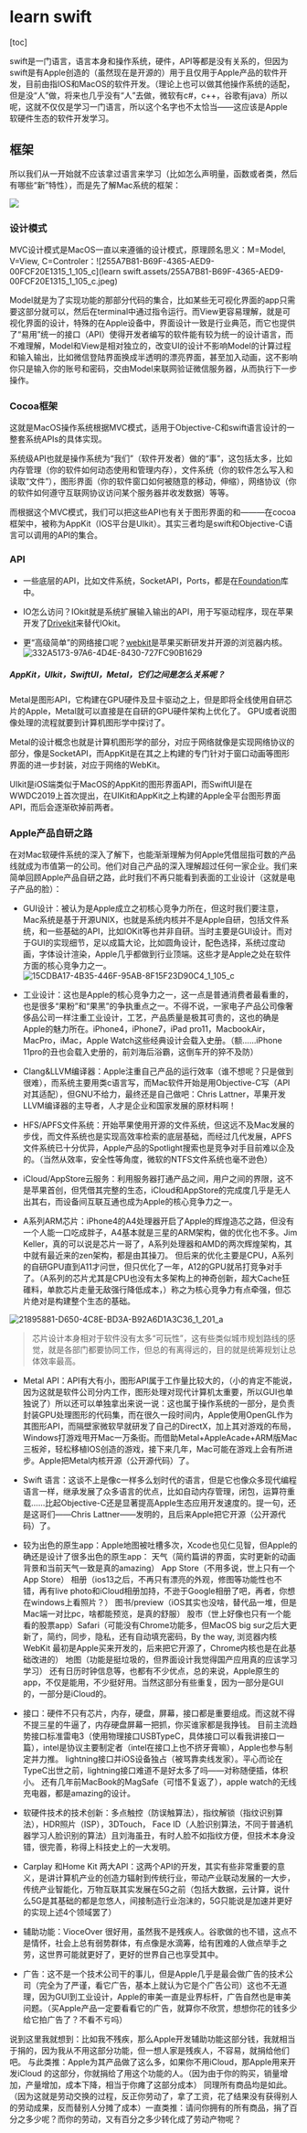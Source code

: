# learn swift

[toc]



swift是一门语言，语言本身和操作系统，硬件，API等都是没有关系的，但因为swift是有Apple创造的（虽然现在是开源的）用于且仅用于Apple产品的软件开发，目前由指IOS和MacOS的软件开发。（理论上也可以做其他操作系统的适配，但是没“人”做，将来也几乎没有“人”去做，微软有c#，c++，谷歌有java）所以呢，这就不仅仅是学习一门语言，所以这个名字也不太恰当——这应该是Apple 软硬件生态的软件开发学习。

## 框架

所以我们从一开始就不应该拿过语言来学习（比如怎么声明量，函数或者类，然后有哪些“新”特性），而是先了解Mac系统的框架：

![](Apple架构.assets/3BC46C46-DAED-4078-AC48-3B4051948A4C.png)

### 设计模式

MVC设计模式是MacOS一直以来遵循的设计模式，原理顾名思义：M=Model, V=View, C=Controler：![255A7B81-B69F-4365-AED9-00FCF20E1315_1_105_c](learn swift.assets/255A7B81-B69F-4365-AED9-00FCF20E1315_1_105_c.jpeg)

Model就是为了实现功能的那部分代码的集合，比如某些无可视化界面的app只需要这部分就可以，然后在terminal中通过指令运行。而View更容易理解，就是可视化界面的设计，特殊的在Apple设备中，界面设计一致是行业典范，而它也提供了“易用”统一的接口（API）使得开发者编写的软件能有较为统一的设计语言，而不难理解，Model和View是相对独立的，改变UI的设计不影响Model的计算过程和输入输出，比如微信登陆界面换成半透明的漂亮界面，甚至加入动画，这不影响你只是输入你的账号和密码，交由Model来联网验证微信服务器，从而执行下一步操作。



### Cocoa框架

这就是MacOS操作系统根据MVC模式，适用于Objective-C和swift语言设计的一整套系统APIs的具体实现。

系统级API也就是操作系统为“我们”（软件开发者）做的“事”，这包括太多，比如内存管理（你的软件如何动态使用和管理内存），文件系统（你的软件怎么写入和读取“文件”），图形界面（你的软件窗口如何被随意的移动，伸缩），网络协议（你的软件如何遵守互联网协议访问某个服务器并收发数据）等等。

而根据这个MVC模式，我们可以把这些API也有关于图形界面的和———在cocoa框架中，被称为AppKit（IOS平台是UIkit）。其实三者均是swift和Objective-C语言可以调用的API的集合。



### API

* 一些底层的API，比如文件系统，SocketAPI，Ports，都是在[Foundation](https://developer.apple.com/documentation/foundation)库中。

* IO怎么访问？IOkit就是系统扩展输入输出的API，用于写驱动程序，现在苹果开发了[Drivekit](https://developer.apple.com/cn/system-extensions/)来替代IOkit。

* 更“高级简单”的网络接口呢？[webkit](https://developer.apple.com/documentation/webkit)是苹果买断研发并开源的浏览器内核。![332A5173-97A6-4D4E-8430-727FC90B1629](Apple架构.assets/332A5173-97A6-4D4E-8430-727FC90B1629.png)

  

##### AppKit，UIkit，SwiftUI，Metal，它们之间是怎么关系呢？


Metal是图形API，它构建在GPU硬件及显卡驱动之上，但是即将全线使用自研芯片的Apple，Metal就可以直接是在自研的GPU硬件架构上优化了。
GPU或者说图像处理的流程就要到计算机图形学中探讨了。

Metal的设计概念也就是计算机图形学的部分，对应于网络就像是实现网络协议的部分，像是SocketAPI，而AppKit是在其之上构建的专门针对于窗口动画等图形界面的进一步封装，对应于网络的WebKit。

UIkit是iOS端类似于MacOS的AppKit的图形界面API，而SwiftUI是在WWDC2019上首次提出，在UIKit和AppKit之上构建的Apple全平台图形界面API，而后会逐渐砍掉前两者。


### Apple产品自研之路

在对Mac软硬件系统的深入了解下，也能渐渐理解为何Apple凭借屈指可数的产品线就成为市值第一的公司。他们对自己产品的深入理解超过任何一家企业。我们来简单回顾Apple产品自研之路，此时我们不再只能看到表面的工业设计（这就是电子产品的脸）：

* GUI设计：被认为是Apple成立之初核心竞争力所在，但这时我们要注意，Mac系统是基于开源UNIX，也就是系统内核并不是Apple自研，包括文件系统，和一些基础的API，比如IOKit等也并非自研。当时主要是GUI设计。而对于GUI的实现细节，足以成篇大论，比如圆角设计，配色选择，系统过度动画，字体设计渲染，Apple几乎都做到行业顶端。这些才是Apple之处在软件方面的核心竞争力之一。![15CDBA17-4B35-446F-95AB-8F15F23D90C4_1_105_c](Apple架构.assets/15CDBA17-4B35-446F-95AB-8F15F23D90C4_1_105_c.jpeg)

  

* 工业设计：这也是Apple的核心竞争力之一，这一点是普通消费者最看重的，也是很多“果粉”和“果黑”的争执重点之一。不得不说，一家电子产品公司像奢侈品公司一样注重工业设计，工艺，产品质量是极其可贵的，这也的确是Apple的魅力所在。iPhone4，iPhone7，iPad pro11，MacbookAir，MacPro，iMac，Apple Watch这些经典设计会载入史册。（额……iPhone 11pro的丑也会载入史册的，前刘海后浴霸，这倒车开的猝不及防）


* Clang&LLVM编译器：Apple注重自己产品的运行效率（谁不想呢？只是做到很难），而系统主要用类c语言写，而Mac软件开始是用Objective-C写（API对其适配），但GNU不给力，最终还是自己做吧：Chris Lattner，苹果开发LLVM编译器的主导者，人才是企业和国家发展的原材料啊！
* HFS/APFS文件系统：开始苹果使用开源的文件系统，但这远不及Mac发展的步伐，而文件系统也是实现高效率检索的底层基础，而经过几代发展，APFS文件系统已十分优异，Apple产品的Spotlight搜索也是竞争对手目前难以企及的。（当然从效率，安全性等角度，微软的NTFS文件系统也毫不逊色）
* iCloud/AppStore云服务：利用服务器打通产品之间，用户之间的界限，这不是苹果首创，但凭借其完整的生态，iCloud和AppStore的完成度几乎是无人出其右，而设备间互联互通也成为Apple的核心竞争力之一。
* A系列ARM芯片：iPhone4的A4处理器开启了Apple的辉煌造芯之路，但没有一个人能一口吃成胖子，A4基本就是三星的ARM架构，做的优化也不多。Jim Keller，真的可以说是芯片一哥了，A系列处理器和AMD的两次辉煌架构，其中就有最近来的zen架构，都是由其操刀。
但后来的优化主要是CPU，A系列的自研GPU直到A11才问世，但只优化了一年，A12的GPU就吊打竞争对手了。（A系列的芯片尤其是CPU也没有太多架构上的神奇创新，超大Cache狂碓料，单款芯片走量无敌强行降低成本，）称之为核心竞争力有点牵强，但芯片绝对是构建整个生态的基础。

![21895881-D650-4C8E-BD3A-B92A6D1A3C36_1_201_a](Apple架构.assets/21895881-D650-4C8E-BD3A-B92A6D1A3C36_1_201_a-3440364.jpeg)

> 芯片设计本身相对于软件没有太多“可玩性”，这有些类似城市规划路线的感觉，就是各部门都要协同工作，但总的有离得远的，目的就是统筹规划让总体效率最高。

* Metal API：API有大有小，图形API属于工作量比较大的，（小的肯定不能说，因为这就是软件公司分内工作，图形处理对现代计算机太重要，所以GUI也单独说了）所以还可以单独拿出来说一说：这也属于操作系统的一部分，是负责封装GPU处理图形的代码集，而在很久一段时间内，Apple使用OpenGL作为其图形API，而隔壁家微软早就研发了自己的DirectX，加上其对游戏的布局，Windows打游戏甩开Mac一万条街。而借助Metal+AppleAcade+ARM版Mac三板斧，轻松移植IOS创造的游戏，接下来几年，Mac可能在游戏上会有所进步。Apple把Metal内核开源（公开源代码）了。

* Swift 语言：这谈不上是像c一样多么划时代的语言，但是它也像众多现代编程语言一样，继承发展了众多语言的优点，比如自动内存管理，闭包，运算符重载……比起Objective-C还是显著提高Apple生态应用开发速度的。提一句，还是这哥们——Chris Lattner——发明的，且后来Apple把它开源（公开源代码）了。

* 较为出色的原生app：Apple地图被吐槽多次，Xcode也见仁见智，但Apple的确还是设计了很多出色的原生app：
天气（简约篇讲的界面，实时更新的动画背景和当前天气一致是真的amazing）
App Store（不用多说，世上只有一个App Store）
相册（ios13之后，不再只有漂亮的外观，修图等功能性也不错，再有live photo和iCloud相册加持，不逊于Google相册了吧，再者，你想在windows上看照片？）
图书/preview（iOS其实也没啥，替代品一堆，但是Mac端一对比pc，啥都能预览，是真的舒服）
股市（世上好像也只有一个能看的股票app）Safari（可能没有Chrome功能多，但MacOS big sur之后大更新了，简约，同步，隐私，还有自动填充密码，By the way, 浏览器内核WebKit 最初是Apple买来开发的，后来把它开源了，Chrome内核也是在此基础改进的）
地图（功能是挺垃圾的，但界面设计我觉得国产应用真的应该学习学习）
还有日历时钟信息等，也都有不少优点，总的来说，Apple原生的app，不仅是能用，不少挺好用。当然这部分有些重复，因为一部分是GUI的，一部分是iCloud的。

* 接口：硬件不只有芯片，内存，硬盘，屏幕，接口都是重要组成。而这就不得不提三星的牛逼了，内存硬盘屏幕一把抓，你买谁家都是我挣钱。
目前主流趋势接口标准雷电3（使用物理接口USBTypeC，具体接口可以看我讲接口一篇），intel是协议主要制定者（intel在接口上也不挤牙膏嘛），Apple也参与制定并力推。
lightning接口并iOS设备独占（被骂靠卖线发家）。平心而论在TypeC出世之前，lightning接口难道不是好太多了吗——对称随便插，体积小。
还有几年前MacBook的MagSafe（可惜不复返了），apple watch的无线充电器，都是amazing的设计。

* 软硬件技术的技术创新：多点触控（防误触算法），指纹解锁（指纹识别算法），HDR照片（ISP），3DTouch， Face ID（人脸识别算法，不同于普通机器学习人脸识别的算法）且刘海虽丑，有时人脸不如指纹方便，但技术本身没错，很完善，称得上科技史上的一大发明。

* Carplay 和Home Kit 两大API：这两个API的开发，其实有些非常重要的意义，是讲计算机产业的创造力辐射到传统行业，带动产业联动发展的一大步，传统产业智能化，万物互联其实发展在5G之前（包括大数据，云计算，说什么5G是其基础的都是忽悠人，间接制造行业泡沫的，5G只能说是加速并更好的实现上述4个领域罢了）

* 辅助功能：VioceOver 很好用，虽然我不是残疾人。谷歌做的也不错，这点不是情怀，社会上总有弱势群体，有点像是水滴筹，给有困难的人做点举手之劳，这世界可能就更好了，更好的世界自己也享受其中。

* 广告：这不是一个技术公司干的事儿，但是Apple几乎是最会做广告的技术公司（完全为了严谨，看它广告，基本上就认为它是个广告公司）这也不无道理，因为GUI到工业设计，Apple的审美一直是业界标杆，广告自然也是审美问题。（买Apple产品一定要看看它的广告，就算你不欣赏，想想你花的钱多少给它拍广告了？不看不亏吗）


说到这里我就想到：比如我不残疾，那么Apple开发辅助功能这部分钱，我就相当于捐的，因为我从不用这部分功能，但一想人家是残疾人，不容易，就捐给他们吧。
与此类推：Apple为其产品做了这么多，如果你不用iCloud，那Apple用来开发iCloud 的这部分，你就捐给了用这个功能的人。（因为由于你的购买，销量增加，产量增加，成本下降，相当于你瘫了这部分成本）
同理所有商品均是如此。（因为这就是劳动交换的过程，反正你劳动了，拿了工资，花了结果没有获得别人的劳动成果，反而替别人分摊了成本）一直类推：请问你拥有的所有商品，捐了百分之多少呢？而你的劳动，又有百分之多少转化成了劳动产物呢？